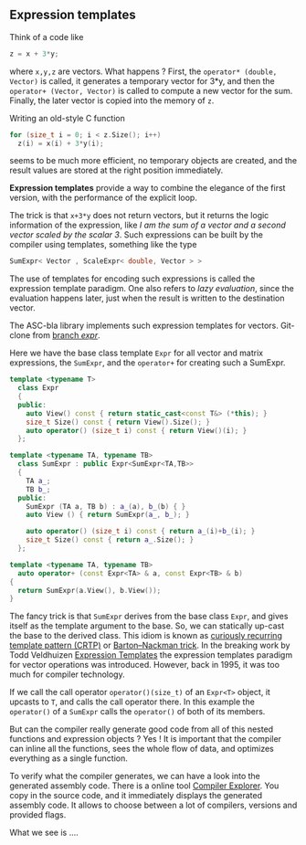 ## Expression templates

Think of a code like



```cpp
z = x + 3*y;
```

where `x,y,z` are vectors. What happens ? First, the `operator* (double, Vector)` is called, it generates a temporary vector for 3*y, and then the `operator+ (Vector, Vector)` is called to compute a new vector for the sum. Finally, the later vector is copied into the memory of `z`.

Writing an old-style C function 
```cpp
for (size_t i = 0; i < z.Size(); i++)
  z(i) = x(i) + 3*y(i);
```
seems to be much more efficient, no temporary objects are created, and the result values are stored at the right position immediately.


**Expression templates** provide a way to combine the elegance of the first version, with the performance of the explicit loop.

The trick is that `x+3*y` does not return vectors, but it returns the logic information of the expression, like *I am the sum of a vector and a second vector scaled by the scalar 3*. Such expressions can be built by the compiler using templates, something like the type

```cpp
SumExpr< Vector , ScaleExpr< double, Vector > >
```

The use of templates for encoding such expressions is called the expression template paradigm.
One also refers to *lazy evaluation*, since the evaluation happens later, just when the result is written to the destination vector.



The ASC-bla library implements such expression templates for vectors. Git-clone from
[branch *expr*](https://github.com/TUWien-ASC/ASC-bla/tree/expr).

Here we have the base class template `Expr` for all vector and matrix expressions,
the `SumExpr`, and the `operator+` for creating such a SumExpr.

```cpp
template <typename T>
  class Expr
  {
  public:
    auto View() const { return static_cast<const T&> (*this); }
    size_t Size() const { return View().Size(); }
    auto operator() (size_t i) const { return View()(i); }
  };

template <typename TA, typename TB>
  class SumExpr : public Expr<SumExpr<TA,TB>>
  {
    TA a_;
    TB b_;
  public:
    SumExpr (TA a, TB b) : a_(a), b_(b) { }
    auto View () { return SumExpr(a_, b_); }

    auto operator() (size_t i) const { return a_(i)+b_(i); }
    size_t Size() const { return a_.Size(); }      
  };

template <typename TA, typename TB>
  auto operator+ (const Expr<TA> & a, const Expr<TB> & b)
{
  return SumExpr(a.View(), b.View());
}
```

The fancy trick is that `SumExpr` derives from the base class `Expr`, and gives itself as the template argument to the base. So, we can statically up-cast the base to the derived class.
This idiom is known as
[curiously recurring template pattern (CRTP)](https://en.wikipedia.org/wiki/Curiously_recurring_template_pattern) or 
[Barton–Nackman trick](https://en.wikipedia.org/wiki/Barton–Nackman_trick#:~:text=The%20idiom%20is%20characterized%20by,recurring%20template%20pattern%20(CRTP).&text=The%20Barton–Nackman%20trick%2C%20then,to%20deal%20with%20such%20ambiguities).
In the breaking work by Todd Veldhuizen [Expression Templates](https://citeseerx.ist.psu.edu/document?repid=rep1&type=pdf&doi=ca2f8a9b7407de039957a358f995265ec8b769a9) the expression templates paradigm for vector operations was introduced. However, back in 1995, it was too much for compiler technology.


If we call the call operator `operator()(size_t)` of an `Expr<T>` object, it upcasts to `T`, and calls the call operator there. In this example the `operator()` of a `SumExpr` calls the `operator()` of both of its members.




But can the compiler really generate good code from all of this nested functions and expression objects ? Yes ! It is important that the compiler can inline all the functions, sees the whole flow of data, and optimizes everything as a single function.

To verify what the compiler generates, we can have a look into the generated assembly code. There is a online tool [Compiler Explorer](https://godbolt.org/z/qePEhvaov). You copy in the source code, and it immediately displays the generated assembly code. It allows to choose between a lot of compilers, versions and provided flags.

What we see is ....

